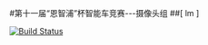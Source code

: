 
#第十一届“恩智浦”杯智能车竞赛---摄像头组
##[    lm ]

[![Build Status](https://img.shields.io/travis/lmk123/crx-selection-translate/master.svg?style=flat-square)](https://travis-ci.org/lmk123/crx-selection-translate)
